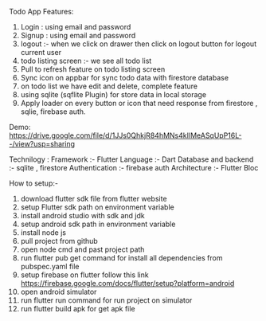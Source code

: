 Todo App
Features:
1. Login : using email and password 
2. Signup : using email and password
3. logout :- when we click on drawer then click on logout button for logout current user
4. todo listing screen :- we see all todo list
5. Pull to refresh feature on todo listing screen
6. Sync icon on appbar for sync todo data with firestore database
7. on todo list we have edit and delete, complete feature 
8. using sqlite (sqflite Plugin) for store data in local storage 
9. Apply loader on every button or icon that need response from firestore , sqlie, firebase auth.

Demo:
https://drive.google.com/file/d/1JJs0QhkjR84hMNs4kIlMeASqUpP16L--/view?usp=sharing

Technilogy : 
Framework :- Flutter
Language :- Dart
Database and backend :- sqlite , firestore
Authentication :- firebase auth
Architecture :-  Flutter Bloc

How to setup:-
1. download flutter sdk file from flutter website
2. setup Flutter sdk path on environment variable
3. install android studio with sdk and jdk 
4. setup android sdk path in environment variable
5. install node js
6. pull project from github 
7. open node cmd and past project path 
8. run flutter pub get command for install all dependencies from pubspec.yaml file
9. setup firebase on flutter follow this link https://firebase.google.com/docs/flutter/setup?platform=android
9. open android simulator 
10. run flutter run command for run project on simulator
11. run flutter build apk for get apk file

